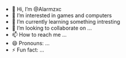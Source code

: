 - 👋 Hi, I’m @Alarmzxc
- 👀 I’m interested in games and computers
- 🌱 I’m currently learning something intresting
- 💞️ I’m looking to collaborate on ...
- 📫 How to reach me ...
- 😄 Pronouns: ...
- ⚡ Fun fact: ...

<!---
Alarmzxc/Alarmzxc is a ✨ special ✨ repository because its `README.md` (this file) appears on your GitHub profile.
You can click the Preview link to take a look at your changes.
--->
